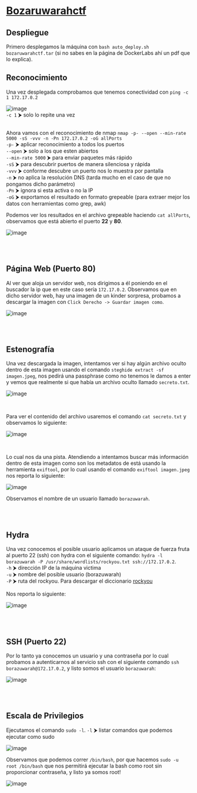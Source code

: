 # [Bozaruwarahctf](https://dockerlabs.es/)

## Despliegue

Primero desplegamos la máquina con ```bash auto_deploy.sh bozaruwarahctf.tar``` (si no sabes en la página de DockerLabs ahí un pdf que lo explica).


## Reconocimiento

Una vez desplegada comprobamos que tenemos conectividad con ```ping -c 1 172.17.0.2``` 
<br>

![image](https://github.com/TerrorAterrador/WriteUps/assets/146730674/af4d0189-b640-4576-aca6-3c02c75c9434)
<br>
`-c 1` ⮞ solo lo repite una vez<br>
<br>

Ahora vamos con el reconocimiento de nmap ```nmap -p- --open --min-rate 5000 -sS -vvv -n -Pn 172.17.0.2 -oG allPorts``` <br>
`-p-` ⮞ aplicar reconocimiento a todos los puertos <br>
`--open` ⮞ solo a los que esten abiertos <br>
`--min-rate 5000` ⮞ para enviar paquetes más rápido <br> 
`-sS` ⮞ para descubrir puertos de manera silenciosa y rápida <br> 
`-vvv` ⮞ conforme descubre un puerto nos lo muestra por pantalla <br> 
`-n` ⮞ no aplica la resolución DNS (tarda mucho en el caso de que no pongamos dicho parámetro)<br> 
`-Pn` ⮞ ignora si esta activa o no la IP<br> 
`-oG` ⮞ exportamos el resultado en formato grepeable (para extraer mejor los datos con herramientas como grep, awk)
<br>

Podemos ver los resultados en el archivo grepeable haciendo ```cat allPorts```, observamos que está abierto el puerto **22** y **80**.
<br>

![image](https://github.com/TerrorAterrador/WriteUps/assets/128630899/da1b6454-c069-4b1c-93bc-266a6a2de61e)

<br>
<br>

## Página Web (Puerto 80)

Al ver que aloja un servidor web, nos dirigimos a él poniendo en el buscador la ip que en este caso sería `172.17.0.2`. Observamos que en dicho servidor web, hay una imagen de un kinder sorpresa, probamos a descargar la imagen con `Click Derecho -> Guardar imagen como`.
<br>

![image](https://github.com/TerrorAterrador/WriteUps/assets/128630899/288084ce-9d72-4365-bc73-f3dedf16fe81)

<br>
<br>

## Estenografía

Una vez descargada la imagen, intentamos ver si hay algún archivo oculto dentro de esta imagen usando el comando `steghide extract -sf imagen.jpeg`, nos pedirá una passphrase como no tenemos le damos a enter y vemos que realmente si que había un archivo oculto llamado `secreto.txt`.
<br>

![image](https://github.com/TerrorAterrador/WriteUps/assets/128630899/6f62ac4d-e0bb-4767-9d77-633747ddbab7)

<br>

Para ver el contenido del archivo usaremos el comando `cat secreto.txt` y observamos lo siguiente:
<br>

![image](https://github.com/TerrorAterrador/WriteUps/assets/128630899/fe7640b1-039b-49b3-bfe9-118f1e44828e)

<br>

Lo cual nos da una pista. Atendiendo a intentamos buscar más información dentro de esta imagen como son los metadatos de está usando la herramienta `exiftool`, por lo cual usando el comando `exiftool imagen.jpeg` nos reporta lo siguiente:
<br>

![image](https://github.com/TerrorAterrador/WriteUps/assets/128630899/0eea7991-2c3b-4973-be3c-71e09f30da6f)
<br>

Observamos el nombre de un usuario llamado `borazuwarah`.

<br>
<br>

## Hydra

Una vez conocemos el posible usuario aplicamos un ataque de fuerza fruta al puerto 22 (ssh) con hydra con el siguiente comando: `hydra -l borazuwarah -P /usr/share/wordlists/rockyou.txt ssh://172.17.0.2`. <br> 
`-h` ⮞ dirección IP de la máquina victima <br>
`-u` ⮞ nombre del posible usuario (borazuwarah) <br> 
`-P` ⮞ ruta del rockyou. Para descargar el diccionario [rockyou](https://github.com/brannondorsey/naive-hashcat/releases/download/data/rockyou.txt) <br> 
<br>
Nos reporta lo siguiente: 
<br>

![image](https://github.com/TerrorAterrador/WriteUps/assets/128630899/f26de55b-9bdb-4b66-8729-1d0e2363867b)

<br>
<br>

## SSH (Puerto 22)

Por lo tanto ya conocemos un usuario y una contraseña por lo cual probamos a autenticarnos al servicio ssh con el siguiente comando `ssh borazuwarah@172.17.0.2`, y listo somos el usuario `borazuwarah`:
<br>

![image](https://github.com/TerrorAterrador/WriteUps/assets/128630899/edd66ba8-39c2-44ea-8e58-cdd391bb00de)

<br>
<br>

## Escala de Privilegios

Ejecutamos el comando `sudo -l`.
`-l` ⮞ listar comandos que podemos ejecutar como sudo <br>

![image](https://github.com/TerrorAterrador/WriteUps/assets/128630899/7812848c-90a9-4f25-91d1-644738d66a9b)
<br>

Observamos que podemos correr `/bin/bash`, por que hacemos `sudo -u root /bin/bash` que nos permitirá ejecutar la bash como root sin proporcionar contraseña, y listo ya somos root!
<br>

![image](https://github.com/TerrorAterrador/WriteUps/assets/128630899/9fdeb6b7-caea-4865-9bf2-d11b985f6c86)
